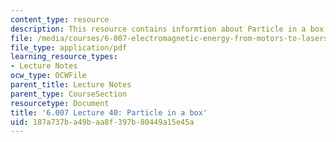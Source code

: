 ```yaml
---
content_type: resource
description: This resource contains informtion about Particle in a box.
file: /media/courses/6-007-electromagnetic-energy-from-motors-to-lasers-spring-2011/187a737ba49baa8f397b80449a15e45a_MIT6_007S11_lec40.pdf
file_type: application/pdf
learning_resource_types:
- Lecture Notes
ocw_type: OCWFile
parent_title: Lecture Notes
parent_type: CourseSection
resourcetype: Document
title: '6.007 Lecture 40: Particle in a box'
uid: 187a737b-a49b-aa8f-397b-80449a15e45a
---
```

